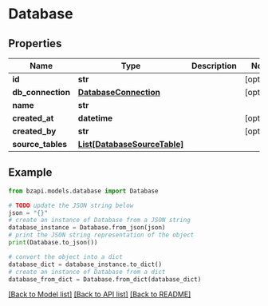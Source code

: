 # Database


## Properties

Name | Type | Description | Notes
------------ | ------------- | ------------- | -------------
**id** | **str** |  | [optional] 
**db_connection** | [**DatabaseConnection**](DatabaseConnection.md) |  | [optional] 
**name** | **str** |  | 
**created_at** | **datetime** |  | [optional] 
**created_by** | **str** |  | [optional] 
**source_tables** | [**List[DatabaseSourceTable]**](DatabaseSourceTable.md) |  | 

## Example

```python
from bzapi.models.database import Database

# TODO update the JSON string below
json = "{}"
# create an instance of Database from a JSON string
database_instance = Database.from_json(json)
# print the JSON string representation of the object
print(Database.to_json())

# convert the object into a dict
database_dict = database_instance.to_dict()
# create an instance of Database from a dict
database_from_dict = Database.from_dict(database_dict)
```
[[Back to Model list]](../README.md#documentation-for-models) [[Back to API list]](../README.md#documentation-for-api-endpoints) [[Back to README]](../README.md)


